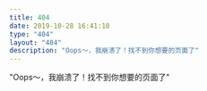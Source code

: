 ```yaml
---
title: 404 
date: 2019-10-28 16:41:10 
type: "404" 
layout: "404" 
description: "Oops～，我崩溃了！找不到你想要的页面了" 
---
```


"Oops～，我崩溃了！找不到你想要的页面了" 